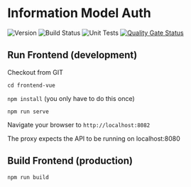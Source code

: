 # Information Model Auth

![Version](https://s3.eu-west-2.amazonaws.com/endeavour-codebuild-output/badges/IMAuth/version.svg)
![Build Status](https://s3.eu-west-2.amazonaws.com/endeavour-codebuild-output/badges/IMAuth/build.svg)
![Unit Tests](https://s3.eu-west-2.amazonaws.com/endeavour-codebuild-output/badges/IMAuth/unit-test.svg)
[![Quality Gate Status](https://sonarcloud.io/api/project_badges/measure?project=endeavourhealth-discovery_IMAuth&metric=alert_status)](https://sonarcloud.io/dashboard?id=endeavourhealth-discovery_IMAuth)

## Run Frontend (development)

Checkout from GIT

`cd frontend-vue`

`npm install` (you only have to do this once)

`npm run serve`

Navigate your browser to `http://localhost:8082`

The proxy expects the API to be running on localhost:8080

## Build Frontend (production)

`npm run build`
